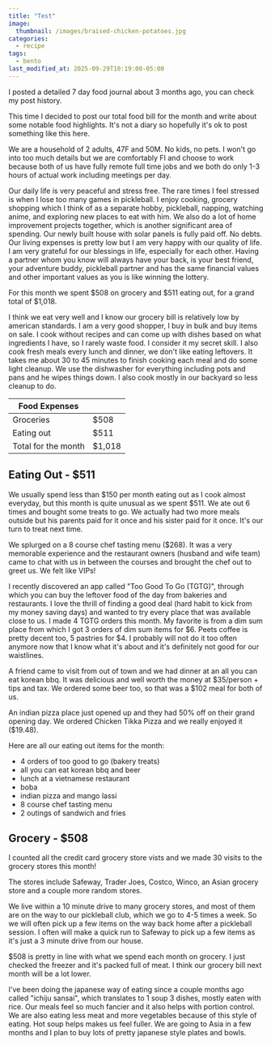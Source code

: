 ```yaml
---
title: "Test"
image: 
  thumbnail: /images/braised-chicken-potatoes.jpg
categories:
  - recipe
tags:
  - bento
last_modified_at: 2025-09-29T10:19:00-05:00
---
```



I posted a detailed 7 day food journal about 3 months ago, you can check my post history. 

This time I decided to post our total food bill for the month and write about some notable food highlights. It's not a diary so hopefully it's ok to post something like this here.

We are a household of 2 adults, 47F and 50M. No kids, no pets. I won't go into too much details but we are comfortably FI and choose to work because both of us have fully remote full time jobs and we both do only 1-3 hours of actual work including meetings per day.

Our daily life is very peaceful and stress free. The rare times I feel stressed is when I lose too many games in pickleball. I enjoy cooking, grocery shopping which I think of as a separate hobby, pickleball, napping, watching anime, and exploring new places to eat with him. We also do a lot of home improvement projects together, which is another significant area of spending. Our newly built house with solar panels is fully paid off. No debts. Our living expenses is pretty low but I am very happy with our quality of life. I am very grateful for our blessings in life, especially for each other. Having a partner whom you know will always have your back, is your best friend, your adventure buddy, pickleball partner and has the same financial values and other important values as you is like winning the lottery.

For this month we spent $508 on grocery and $511 eating out, for a grand total of $1,018.

I think we eat very well and I know our grocery bill is relatively low by american standards. I am a very good shopper, I buy in bulk and buy items on sale. I cook without recipes and can come up with dishes based on what ingredients I have, so I rarely waste food. I consider it my secret skill. I also cook fresh meals every lunch and dinner, we don't like eating leftovers. It takes me about 30 to 45 minutes to finish cooking each meal and do some light cleanup. We use the dishwasher for everything including pots and pans and he wipes things down. I also cook mostly in our backyard so less cleanup to do.


|Food Expenses||
| --- | --- |
|Groceries|$508|
|Eating out|$511|
|Total for the month|$1,018|

## Eating Out - $511
We usually spend less than $150 per month eating out as I cook almost everyday, but this month is quite unusual as we spent $511. We ate out 6 times and bought some treats to go. We actually had two more meals outside but his parents paid for it once and his sister paid for it once. It's our turn to treat next time.

We splurged on a 8 course chef tasting menu ($268). It was a very memorable experience and the restaurant owners (husband and wife team) came to chat with us in between the courses and brought the chef out to greet us. We felt like VIPs!

I recently discovered an app called "Too Good To Go (TGTG)", through which you can buy the leftover food of the day from bakeries and restaurants. I love the thrill of finding a good deal (hard habit to kick from my money saving days) and wanted to try every place that was available close to us. I made 4 TGTG orders this month. My favorite is from a dim sum place from which I got 3 orders of dim sum items for $6. Peets coffee is pretty decent too, 5 pastries for $4. I probably will not do it too often anymore now that I know what it's about and it's definitely not good for our waistlines.
 
A friend came to visit from out of town and we had dinner at an all you can eat korean bbq. It was delicious and well worth the money at $35/person + tips and tax. We ordered some beer too, so that was a $102 meal for both of us.

An indian pizza place just opened up and they had 50% off on their grand opening day. We ordered Chicken Tikka Pizza and we really enjoyed it ($19.48).

Here are all our eating out items for the month:
- 4 orders of too good to go (bakery treats)
- all you can eat korean bbq and beer
- lunch at a vietnamese restaurant
- boba 
- indian pizza and mango lassi
- 8 course chef tasting menu 
- 2 outings of sandwich and fries


## Grocery - $508
I counted all the credit card grocery store vists and we made 30 visits to the grocery stores this month! 

The stores include Safeway, Trader Joes, Costco, Winco, an Asian grocery store and a couple more random stores. 

We live within a 10 minute drive to many grocery stores, and most of them are on the way to our pickleball club, which we go to 4-5 times a week. So we will often pick up a few items on the way back home after a pickleball session. I often will make a quick run to Safeway to pick up a few items as it's just a 3 minute drive from our house. 

$508 is pretty in line with what we spend each month on grocery. I just checked the freezer and it's packed full of meat. I think our grocery bill next month will be a lot lower.

I've been doing the japanese way of eating since a couple months ago called "ichiju sansai", which translates to 1 soup 3 dishes, mostly eaten with rice. Our meals feel so much fancier and it also helps with portion control. We are also eating less meat and more vegetables because of this style of eating. Hot soup helps makes us feel fuller.  We are going to Asia in a few months and I plan to buy lots of pretty japanese style plates and bowls.
